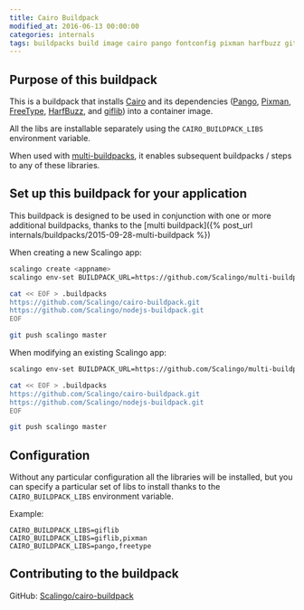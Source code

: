 ```yaml
---
title: Cairo Buildpack
modified_at: 2016-06-13 00:00:00
categories: internals
tags: buildpacks build image cairo pango fontconfig pixman harfbuzz gitlib
---
```


## Purpose of this buildpack

This is a buildpack that installs [Cairo](http://cairographics.org/) and
its dependencies ([Pango](http://www.pango.org/), [Pixman](http://pixman.org/),
[FreeType](http://www.freetype.org/),
[HarfBuzz](http://www.freedesktop.org/wiki/Software/HarfBuzz/), and
[giflib](http://giflib.sourceforge.net/)) into a container image.

All the libs are installable separately using the `CAIRO_BUILDPACK_LIBS`
environment variable.

When used with
[multi-buildpacks](https://github.com/Scalingo/multi-buildpack),
it enables subsequent buildpacks / steps to any of these libraries.

## Set up this buildpack for your application

This buildpack is designed to be used in conjunction with one or more additional
buildpacks, thanks to the [multi buildpack]({% post_url internals/buildpacks/2015-09-28-multi-buildpack %})

When creating a new Scalingo app:

```bash
scalingo create <appname>
scalingo env-set BUILDPACK_URL=https://github.com/Scalingo/multi-buildpack.git

cat << EOF > .buildpacks
https://github.com/Scalingo/cairo-buildpack.git
https://github.com/Scalingo/nodejs-buildpack.git
EOF

git push scalingo master
```

When modifying an existing Scalingo app:

```bash
scalingo env-set BUILDPACK_URL=https://github.com/Scalingo/multi-buildpack.git

cat << EOF > .buildpacks
https://github.com/Scalingo/cairo-buildpack.git
https://github.com/Scalingo/nodejs-buildpack.git
EOF

git push scalingo master
```

## Configuration

Without any particular configuration all the libraries will be installed, but you can specify
a particular set of libs to install thanks to the `CAIRO_BUILDPACK_LIBS` environment variable.

Example:

```
CAIRO_BUILDPACK_LIBS=giflib
CAIRO_BUILDPACK_LIBS=giflib,pixman
CAIRO_BUILDPACK_LIBS=pango,freetype
```

## Contributing to the buildpack

GitHub: [Scalingo/cairo-buildpack](https://github.com/Scalingo/cairo-buildpack#hacking-building-librairies)

